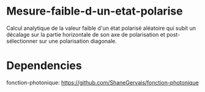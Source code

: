 # Mesure-faible-d-un-etat-polarise
Calcul analytique de la valeur faible d'un état polarisé aléatoire qui subit un décalage sur la partie horizontale de son axe de polarisation et post-sélectionner sur une polarisation diagonale.

# Dependencies
fonction-photonique: https://github.com/ShaneGervais/fonction-photonique
